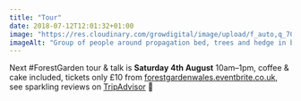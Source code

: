 ```yaml
---
title: "Tour"
date: 2018-07-12T12:01:32+01:00
image: "https://res.cloudinary.com/growdigital/image/upload/f_auto,q_70,w_736/v1544269991/tour-42324668894.jpg"
imageAlt: "Group of people around propagation bed, trees and hedge in background, polytunnel to the side"
---
```


Next #ForestGarden tour & talk is **Saturday 4th August** 10am–1pm, coffee & cake included, tickets only £10 from [forestgardenwales.eventbrite.co.uk](https://forestgardenwales.eventbrite.co.uk), see sparkling reviews on [TripAdvisor](https://www.tripadvisor.co.uk/Attraction_Review-g580438-d13991813-Reviews-Forest_Garden_Wales-Newcastle_Emlyn_Carmarthenshire_Wales.html) 🙂
